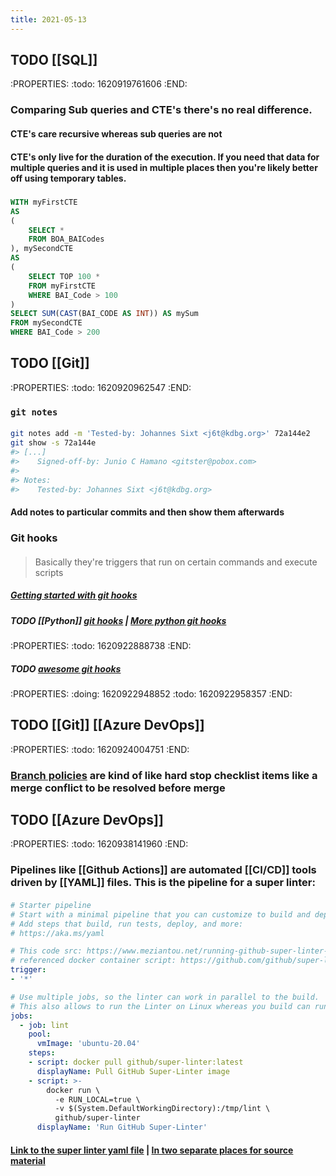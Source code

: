 ```yaml
---
title: 2021-05-13
---
```


## TODO [[SQL]]
:PROPERTIES:
:todo: 1620919761606
:END:
### Comparing Sub queries and CTE's there's no real difference.
#### CTE's care recursive whereas sub queries are not
#### CTE's only live for the duration of the execution. If you need that data for multiple queries and it is used in multiple places then you're likely better off using temporary tables.
#####
```sql
WITH myFirstCTE
AS
(
    SELECT * 
	FROM BOA_BAICodes
), mySecondCTE
AS
(
	SELECT TOP 100 *
	FROM myFirstCTE
	WHERE BAI_Code > 100
)
SELECT SUM(CAST(BAI_CODE AS INT)) AS mySum
FROM mySecondCTE
WHERE BAI_Code > 200
```
## TODO [[Git]]
:PROPERTIES:
:todo: 1620920962547
:END:
### `git notes`
#### 
```bash
git notes add -m 'Tested-by: Johannes Sixt <j6t@kdbg.org>' 72a144e2
git show -s 72a144e
#> [...]
#>    Signed-off-by: Junio C Hamano <gitster@pobox.com>
#>
#> Notes:
#>    Tested-by: Johannes Sixt <j6t@kdbg.org>
```
#### Add notes to particular commits and then show them afterwards
### Git hooks
#### 
> Basically they're triggers that run on certain commands and execute scripts
##### [Getting started with git hooks](https://medium.com/@f3igao/get-started-with-git-hooks-5a489725c639)
##### TODO [[Python]] [git hooks](https://pypi.org/project/git-pre-commit-hook/) | [More python git hooks](https://www.omerkatz.com/blog/2013/5/23/git-hooks-part-2-implementing-git-hooks-using-python)
:PROPERTIES:
:todo: 1620922888738
:END:
##### TODO [awesome git hooks](https://github.com/aitemr/awesome-git-hooks)
:PROPERTIES:
:doing: 1620922948852
:todo: 1620922958357
:END:
## TODO [[Git]] [[Azure DevOps]]
:PROPERTIES:
:todo: 1620924004751
:END:
### [Branch policies](https://docs.microsoft.com/en-us/azure/devops/repos/git/branch-policies?view=azure-devops) are kind of like hard stop checklist items like a merge conflict to be resolved before merge
## TODO [[Azure DevOps]]
:PROPERTIES:
:todo: 1620938141960
:END:
### Pipelines like [[Github Actions]] are automated [[CI/CD]] tools driven by [[YAML]] files. This is the pipeline for a super linter:
####
```yaml
# Starter pipeline
# Start with a minimal pipeline that you can customize to build and deploy your code.
# Add steps that build, run tests, deploy, and more:
# https://aka.ms/yaml

# This code src: https://www.meziantou.net/running-github-super-linter-in-azure-pipelines.htm
# referenced docker container script: https://github.com/github/super-linter
trigger:
- '*'

# Use multiple jobs, so the linter can work in parallel to the build.
# This also allows to run the Linter on Linux whereas you build can run on Windows or Mac.
jobs:
  - job: lint
    pool:
      vmImage: 'ubuntu-20.04'
    steps:
    - script: docker pull github/super-linter:latest
      displayName: Pull GitHub Super-Linter image
    - script: >-
        docker run \
          -e RUN_LOCAL=true \
          -v $(System.DefaultWorkingDirectory):/tmp/lint \
          github/super-linter
      displayName: 'Run GitHub Super-Linter'
```
#### [Link to the super linter yaml file](https://www.meziantou.net/running-github-super-linter-in-azure-pipelines.htm) | [In two separate places for source material](https://blog.tyang.org/2020/06/27/use-github-super-linter-in-azure-pipelines/)
